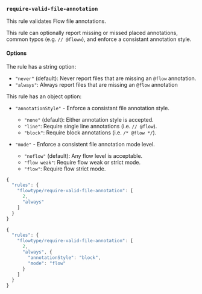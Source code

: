 ### `require-valid-file-annotation`

This rule validates Flow file annotations.

This rule can optionally report missing or missed placed annotations, common typos (e.g. `// @floww`), and enforce a consistant annotation style.

#### Options

The rule has a string option:

* `"never"` (default): Never report files that are missing an `@flow` annotation.
* `"always"`: Always report files that are missing an `@flow` annotation

This rule has an object option:

* `"annotationStyle"` - Enforce a consistant file annotation style.
    * `"none"` (default): Either annotation style is accepted.
    * `"line"`: Require single line annotations (i.e. `// @flow`).
    * `"block"`: Require block annotations (i.e. `/* @flow */`).

* `"mode"` - Enforce a consistent file annotation mode level.
    * `"noflow"` (default): Any flow level is acceptable.
    * `"flow weak"`: Require flow weak or strict mode.
    * `"flow"`: Require flow strict mode.

```js
{
  "rules": {
    "flowtype/require-valid-file-annotation": [
      2,
      "always"
    ]
  }
}

{
  "rules": {
    "flowtype/require-valid-file-annotation": [
      2,
      "always", {
        "annotationStyle": "block",
        "mode": "flow"
      }
    ]
  }
}
```

<!-- assertions requireValidFileAnnotation -->

